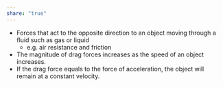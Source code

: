 ```yaml
---
share: "true"
---
```

- Forces that act to the opposite direction to an object moving through a fluid such as gas or liquid
	- e.g. air resistance and friction
- The magnitude of drag forces increases as the speed of an object increases.
- If the drag force equals to the force of acceleration, the object will remain at a constant velocity.